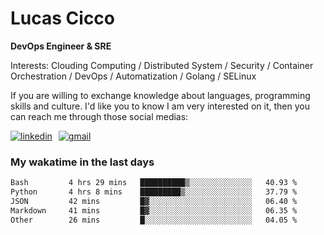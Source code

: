 # Lucas Cicco

**DevOps Engineer & SRE**

Interests: Clouding Computing / Distributed System / Security / Container Orchestration / DevOps / Automatization / Golang / SELinux

If you are willing to exchange knowledge about languages, programming skills and culture. I'd like you to know I am very interested on it, then you can reach me through those social medias:

<div style="display: flex; align-items: center; gap: 10px;">
  <a href="https://www.linkedin.com/in/lucas-vitor-de-cicco" target="_blank">
    <img
      src="https://img.shields.io/badge/-LinkedIn-%230077B5?style=for-the-badge&logo=linkedin&logoColor=white"
      alt="linkedin"
      target="_blank" 
    />
  </a>
  <a href="mailto:lucasvitorx1@gmail.com">
      <img
        src="https://img.shields.io/badge/-Gmail-%23333?style=for-the-badge&logo=gmail&logoColor=white"
        alt="gmail"
        target="_blank"
      />
  </a>
</div>

### My wakatime in the last days

<!--START_SECTION:waka-->

```txt
Bash         4 hrs 29 mins   ██████████▒░░░░░░░░░░░░░░   40.93 %
Python       4 hrs 8 mins    █████████▒░░░░░░░░░░░░░░░   37.79 %
JSON         42 mins         █▓░░░░░░░░░░░░░░░░░░░░░░░   06.40 %
Markdown     41 mins         █▓░░░░░░░░░░░░░░░░░░░░░░░   06.35 %
Other        26 mins         █░░░░░░░░░░░░░░░░░░░░░░░░   04.05 %
```

<!--END_SECTION:waka-->
